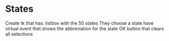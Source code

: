 # States
Create tk that has:
listbox with the 50 states
They choose a state have virtual event that shows the abbreviation for the state
OK button that clears all selections
